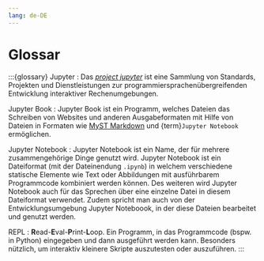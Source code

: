 ```yaml
---
lang: de-DE
---
```

# Glossar
:::{glossary}
Jupyter
: Das [_project jupyter_](https://jupyter.org) ist eine Sammlung von Standards, Projekten und Dienstleistungen zur programmiersprachenübergreifenden Entwicklung interaktiver Rechenumgebungen.

Jupyter Book
: Jupyter Book ist ein Programm, welches Dateien das Schreiben von Websites und anderen Ausgabeformaten mit Hilfe von Dateien in Formaten wie [MyST Markdown](https://mystmd.org) und {term}`Jupyter Notebook` ermöglichen.

Jupyter Notebook
: Jupyter Notebook ist ein Name, der für mehrere zusammengehörige Dinge genutzt wird. Jupyter Notebook ist ein Dateiformat (mit der Dateinendung `.ipynb`) in welchem verschiedene statische Elemente wie Text oder Abbildungen mit ausführbarem Programmcode kombiniert werden können. Des weiteren wird Jupyter Notebook auch für das Sprechen über eine einzelne Datei in diesem Dateiformat verwendet. Zudem spricht man auch von der Entwicklungsumgebung Jupyter Noteboook, in der diese Dateien bearbeitet und genutzt werden.

REPL
: **R**ead-**E**val-**P**rint-**L**oop. Ein Programm, in das Programmcode (bspw. in Python) eingegeben und dann ausgeführt werden kann. Besonders nützlich, um interaktiv kleinere Skripte auszutesten oder auszuführen.
:::